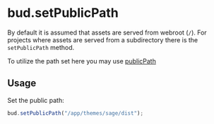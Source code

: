 # bud.setPublicPath

By default it is assumed that assets are served from webroot (`/`). For projects where assets are served from a subdirectory there is the `setPublicPath` method.

To utilize the path set here you may use [publicPath](https://github.com/roots/bud/tree/stable/docs/config/publicPath.md)

## Usage

Set the public path:

```js
bud.setPublicPath("/app/themes/sage/dist");
```
